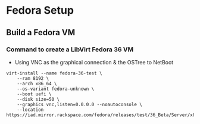 # Fedora Setup

## Build a Fedora VM

### Command to create a LibVirt Fedora 36 VM
- Using VNC as the graphical connection & the OSTree to NetBoot
```
virt-install --name fedora-36-test \
    --ram 8192 \
    --arch x86_64 \
    --os-variant fedora-unknown \
    --boot uefi \
    --disk size=50 \
    --graphics vnc,listen=0.0.0.0 --noautoconsole \
    --location https://iad.mirror.rackspace.com/fedora/releases/test/36_Beta/Server/x86_64/os/
  ```
